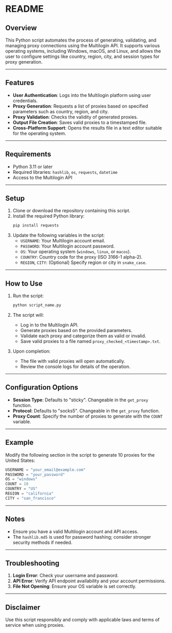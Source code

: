 # README

## Overview
This Python script automates the process of generating, validating, and managing proxy connections using the Multilogin API. It supports various operating systems, including Windows, macOS, and Linux, and allows the user to configure settings like country, region, city, and session types for proxy generation.

---

## Features
- **User Authentication**: Logs into the Multilogin platform using user credentials.
- **Proxy Generation**: Requests a list of proxies based on specified parameters such as country, region, and city.
- **Proxy Validation**: Checks the validity of generated proxies.
- **Output File Creation**: Saves valid proxies to a timestamped file.
- **Cross-Platform Support**: Opens the results file in a text editor suitable for the operating system.

---

## Requirements
- Python 3.11 or later
- Required libraries: `hashlib`, `os`, `requests`, `datetime`
- Access to the Multilogin API

---

## Setup
1. Clone or download the repository containing this script.
2. Install the required Python library:
   ```bash
   pip install requests
   ```
3. Update the following variables in the script:
   - `USERNAME`: Your Multilogin account email.
   - `PASSWORD`: Your Multilogin account password.
   - `OS`: Your operating system (`windows`, `linux`, or `macos`).
   - `COUNTRY`: Country code for the proxy (ISO 3166-1 alpha-2).
   - `REGION`, `CITY`: (Optional) Specify region or city in `snake_case`.

---

## How to Use
1. Run the script:
   ```bash
   python script_name.py
   ```
2. The script will:
   - Log in to the Multilogin API.
   - Generate proxies based on the provided parameters.
   - Validate each proxy and categorize them as valid or invalid.
   - Save valid proxies to a file named `proxy_checked_<timestamp>.txt`.

3. Upon completion:
   - The file with valid proxies will open automatically.
   - Review the console logs for details of the operation.

---

## Configuration Options
- **Session Type**: Defaults to "sticky". Changeable in the `get_proxy` function.
- **Protocol**: Defaults to "socks5". Changeable in the `get_proxy` function.
- **Proxy Count**: Specify the number of proxies to generate with the `COUNT` variable.

---

## Example
Modify the following section in the script to generate 10 proxies for the United States:
```python
USERNAME = "your_email@example.com"
PASSWORD = "your_password"
OS = "windows"
COUNT = 10
COUNTRY = "US"
REGION = "california"
CITY = "san_francisco"
```

---

## Notes
- Ensure you have a valid Multilogin account and API access.
- The `hashlib.md5` is used for password hashing; consider stronger security methods if needed.

---

## Troubleshooting
1. **Login Error**: Check your username and password.
2. **API Error**: Verify API endpoint availability and your account permissions.
3. **File Not Opening**: Ensure your OS variable is set correctly.

---

## Disclaimer
Use this script responsibly and comply with applicable laws and terms of service when using proxies.

